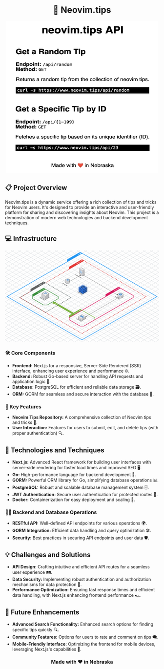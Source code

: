 <h1 align="center">
🚀 Neovim.tips 
</h1>
<p align="center">
  <img src="https://raw.githubusercontent.com/ecthelionvi/Images/main/Neovim.tips.png" alt="Neovim.tips Logo" width="500" height="500">
</p>

## 📋 Project Overview
Neovim.tips is a dynamic service offering a rich collection of tips and tricks for Neovim users. It's designed to provide an interactive and user-friendly platform for sharing and discovering insights about Neovim. This project is a demonstration of modern web technologies and backend development techniques.

## 💻 Infrastructure
<p align="center">
  <img src="https://raw.githubusercontent.com/ecthelionvi/Images/main/Neovim.tips-Infra.png" alt="Neovim.tips Infrastructure">
</p>

### 🛠️ Core Components
- **Frontend:** Next.js for a responsive, Server-Side Rendered (SSR) interface, enhancing user experience and performance 🌐.
- **Backend:** Robust Go-based server for handling API requests and application logic 🚀.
- **Database:** PostgreSQL for efficient and reliable data storage 🗃️.
- **ORM:** GORM for seamless and secure interaction with the database 💾.

### 🔑 Key Features
- **Neovim Tips Repository:** A comprehensive collection of Neovim tips and tricks 📝.
- **User Interaction:** Features for users to submit, edit, and delete tips (with proper authentication) 🔍.

## 🧪 Technologies and Techniques
- **Next.js:** Advanced React framework for building user interfaces with server-side rendering for faster load times and improved SEO 🖥️.
- **Go:** High-performance language for backend development 🌟.
- **GORM:** Powerful ORM library for Go, simplifying database operations 📊.
- **PostgreSQL:** Robust and scalable database management system 🗄️.
- **JWT Authentication:** Secure user authentication for protected routes 🔐.
- **Docker:** Containerization for easy deployment and scaling 🐳.

### 🕵️‍♂️ Backend and Database Operations
- **RESTful API:** Well-defined API endpoints for various operations 🌍.
- **GORM Integration:** Efficient data handling and query optimization 🛠️.
- **Security:** Best practices in securing API endpoints and user data 🛡️.

## 💡 Challenges and Solutions
- **API Design:** Crafting intuitive and efficient API routes for a seamless user experience 🛤️.
- **Data Security:** Implementing robust authentication and authorization mechanisms for data protection 🔑.
- **Performance Optimization:** Ensuring fast response times and efficient data handling, with Next.js enhancing frontend performance 🏎️.

## 🔮 Future Enhancements
- **Advanced Search Functionality:** Enhanced search options for finding specific tips quickly 🔍.
- **Community Features:** Options for users to rate and comment on tips 🗨️.
- **Mobile-Friendly Interface:** Optimizing the frontend for mobile devices, leveraging Next.js's capabilities 📱.

<h3 align="center">
Made with ❤️ in Nebraska
</h3>
